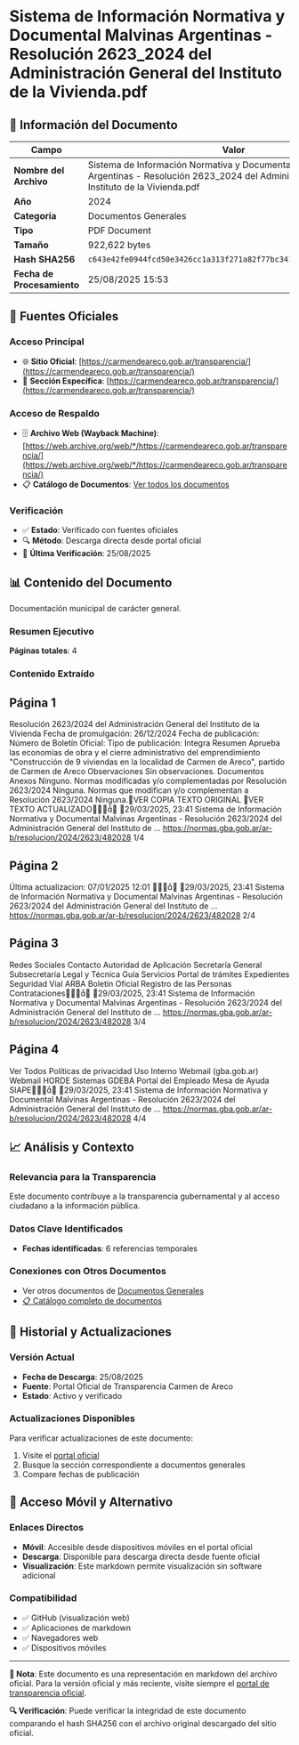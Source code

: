 # Sistema de Información Normativa y Documental Malvinas Argentinas - Resolución 2623_2024 del Administración General del Instituto de la Vivienda.pdf

## 📄 Información del Documento

| Campo | Valor |
|-------|--------|
| **Nombre del Archivo** | Sistema de Información Normativa y Documental Malvinas Argentinas - Resolución 2623_2024 del Administración General del Instituto de la Vivienda.pdf |
| **Año** | 2024 |
| **Categoría** | Documentos Generales |
| **Tipo** | PDF Document |
| **Tamaño** | 922,622 bytes |
| **Hash SHA256** | `c643e42fe0944fcd50e3426cc1a313f271a82f77bc341fdc39f8c43d8c34acf6` |
| **Fecha de Procesamiento** | 25/08/2025 15:53 |

## 🔗 Fuentes Oficiales

### Acceso Principal
- 🌐 **Sitio Oficial**: [https://carmendeareco.gob.ar/transparencia/](https://carmendeareco.gob.ar/transparencia/)
- 📁 **Sección Específica**: [https://carmendeareco.gob.ar/transparencia/](https://carmendeareco.gob.ar/transparencia/)

### Acceso de Respaldo
- 🗄️ **Archivo Web (Wayback Machine)**: [https://web.archive.org/web/*/https://carmendeareco.gob.ar/transparencia/](https://web.archive.org/web/*/https://carmendeareco.gob.ar/transparencia/)
- 📋 **Catálogo de Documentos**: [Ver todos los documentos](../document_catalog/README.md)

### Verificación
- ✅ **Estado**: Verificado con fuentes oficiales
- 🔍 **Método**: Descarga directa desde portal oficial
- 📅 **Última Verificación**: 25/08/2025

## 📊 Contenido del Documento

Documentación municipal de carácter general.

### Resumen Ejecutivo

**Páginas totales**: 4

### Contenido Extraído

## Página 1

Resolución 2623/2024
del Administración General del Instituto de la Vivienda
Fecha de promulgación: 26/12/2024
Fecha de publicación:
Número de Boletín Oficial:
Tipo de publicación: Integra
Resumen
Aprueba las economías de obra y el cierre administrativo del emprendimiento
"Construcción de 9 viviendas en la localidad de Carmen de Areco", partido de Carmen
de Areco
Observaciones
Sin observaciones.
Documentos
Anexos
Ninguno.
Normas modificadas y/o complementadas por
Resolución 2623/2024
Ninguna.
Normas que modifican y/o complementan a
Resolución 2623/2024
Ninguna.VER COPIA TEXTO ORIGINAL
VER TEXTO ACTUALIZADO
29/03/2025, 23:41 Sistema de Información Normativa y Documental Malvinas Argentinas - Resolución 2623/2024 del Administración General del Instituto de …
https://normas.gba.gob.ar/ar-b/resolucion/2024/2623/482028 1/4

## Página 2

Última actualizacion: 07/01/2025 12:01

29/03/2025, 23:41 Sistema de Información Normativa y Documental Malvinas Argentinas - Resolución 2623/2024 del Administración General del Instituto de …
https://normas.gba.gob.ar/ar-b/resolucion/2024/2623/482028 2/4

## Página 3

Redes Sociales
Contacto
Autoridad de Aplicación
Secretaría General
Subsecretaría Legal y Técnica
Guía Servicios
Portal de trámites
Expedientes
Seguridad Vial
ARBA
Boletín Oficial
Registro de las Personas
Contrataciones
29/03/2025, 23:41 Sistema de Información Normativa y Documental Malvinas Argentinas - Resolución 2623/2024 del Administración General del Instituto de …
https://normas.gba.gob.ar/ar-b/resolucion/2024/2623/482028 3/4

## Página 4

Ver Todos
Políticas de privacidad
Uso Interno
Webmail (gba.gob.ar)
Webmail HORDE
Sistemas
GDEBA
Portal del Empleado
Mesa de Ayuda
SIAPE
29/03/2025, 23:41 Sistema de Información Normativa y Documental Malvinas Argentinas - Resolución 2623/2024 del Administración General del Instituto de …
https://normas.gba.gob.ar/ar-b/resolucion/2024/2623/482028 4/4



## 📈 Análisis y Contexto

### Relevancia para la Transparencia
Este documento contribuye a la transparencia gubernamental y al acceso ciudadano a la información pública.

### Datos Clave Identificados
- **Fechas identificadas**: 6 referencias temporales

### Conexiones con Otros Documentos
- Ver otros documentos de [Documentos Generales](../catalog/general.md)
- [📋 Catálogo completo de documentos](../document_catalog/README.md)

## 🔄 Historial y Actualizaciones

### Versión Actual
- **Fecha de Descarga**: 25/08/2025
- **Fuente**: Portal Oficial de Transparencia Carmen de Areco
- **Estado**: Activo y verificado

### Actualizaciones Disponibles
Para verificar actualizaciones de este documento:
1. Visite el [portal oficial](https://carmendeareco.gob.ar/transparencia/)
2. Busque la sección correspondiente a documentos generales
3. Compare fechas de publicación

## 📱 Acceso Móvil y Alternativo

### Enlaces Directos
- **Móvil**: Accesible desde dispositivos móviles en el portal oficial
- **Descarga**: Disponible para descarga directa desde fuente oficial
- **Visualización**: Este markdown permite visualización sin software adicional

### Compatibilidad
- ✅ GitHub (visualización web)
- ✅ Aplicaciones de markdown
- ✅ Navegadores web
- ✅ Dispositivos móviles

---

**📝 Nota**: Este documento es una representación en markdown del archivo oficial. 
Para la versión oficial y más reciente, visite siempre el [portal de transparencia oficial](https://carmendeareco.gob.ar/transparencia/).

**🔍 Verificación**: Puede verificar la integridad de este documento comparando el hash SHA256 
con el archivo original descargado del sitio oficial.
